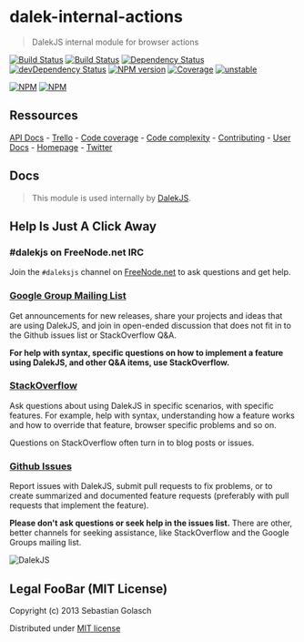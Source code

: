 dalek-internal-actions
======================

> DalekJS internal module for browser actions

[![Build Status](https://travis-ci.org/dalekjs/dalek-internal-actions.png)](https://travis-ci.org/dalekjs/dalek-internal-actions)
[![Build Status](https://drone.io/github.com/dalekjs/dalek-internal-actions/status.png)](https://drone.io/github.com/dalekjs/dalek-internal-actions/latest)
[![Dependency Status](https://david-dm.org/dalekjs/dalek-internal-actions.png)](https://david-dm.org/dalekjs/dalek-internal-actions)
[![devDependency Status](https://david-dm.org/dalekjs/dalek-internal-actions/dev-status.png)](https://david-dm.org/dalekjs/dalek-internal-actions#info=devDependencies)
[![NPM version](https://badge.fury.io/js/dalek-internal-actions.png)](http://badge.fury.io/js/dalek-internal-actions)
[![Coverage](http://dalekjs.com/package/dalek-internal-actions/master/coverage/coverage.png)](http://dalekjs.com/package/dalek-internal-actions/master/coverage/index.html)
[![unstable](https://rawgithub.com/hughsk/stability-badges/master/dist/unstable.svg)](http://github.com/hughsk/stability-badges)

[![NPM](https://nodei.co/npm/dalek-internal-actions.png)](https://nodei.co/npm/dalek-internal-actions/)
[![NPM](https://nodei.co/npm-dl/dalek-internal-actions.png)](https://nodei.co/npm/dalek-internal-actions/)

## Ressources

[API Docs](http://dalekjs.com/package/dalek-internal-actions/master/api/index.html) -
[Trello](https://trello.com/b/UAMDt8vU/dalek-internal-actions) -
[Code coverage](http://dalekjs.com/package/dalek-internal-actions/master/coverage/index.html) -
[Code complexity](http://dalekjs.com/package/dalek-internal-actions/master/complexity/index.html) -
[Contributing](https://github.com/dalekjs/dalek-internal-actions/blob/master/CONTRIBUTING.md) -
[User Docs](http://dalekjs.com/docs/actions.html) -
[Homepage](http://dalekjs.com) -
[Twitter](http://twitter.com/dalekjs)

## Docs

> This module is used internally by [DalekJS](//github.com/dalekjs/dalek).




## Help Is Just A Click Away

### #dalekjs on FreeNode.net IRC

Join the `#daleksjs` channel on [FreeNode.net](http://freenode.net) to ask questions and get help.

### [Google Group Mailing List](https://groups.google.com/forum/#!forum/dalekjs)

Get announcements for new releases, share your projects and ideas that are
using DalekJS, and join in open-ended discussion that does not fit in
to the Github issues list or StackOverflow Q&A.

**For help with syntax, specific questions on how to implement a feature
using DalekJS, and other Q&A items, use StackOverflow.**

### [StackOverflow](http://stackoverflow.com/questions/tagged/dalekjs)

Ask questions about using DalekJS in specific scenarios, with
specific features. For example, help with syntax, understanding how a feature works and
how to override that feature, browser specific problems and so on.

Questions on StackOverflow often turn in to blog posts or issues.

### [Github Issues](//github.com/dalekjs/dalek-internal-actions/issues)

Report issues with DalekJS, submit pull requests to fix problems, or to
create summarized and documented feature requests (preferably with pull
requests that implement the feature).

**Please don't ask questions or seek help in the issues list.** There are
other, better channels for seeking assistance, like StackOverflow and the
Google Groups mailing list.

![DalekJS](https://raw.github.com/dalekjs/dalekjs.com/master/img/logo.png)

## Legal FooBar (MIT License)

Copyright (c) 2013 Sebastian Golasch

Distributed under [MIT license](https://github.com/dalekjs/dalek-internal-assertions/blob/master/LICENSE-MIT)


